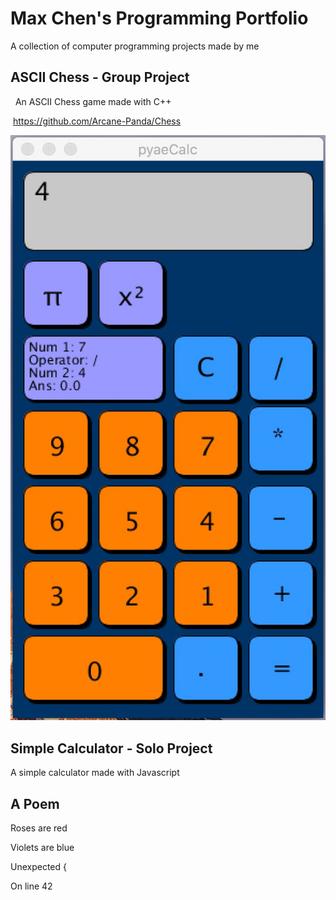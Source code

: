 # Max Chen's Programming Portfolio

A collection of computer programming projects made by me

## ASCII Chess - Group Project
  An ASCII Chess game made with C++
   
  https://github.com/Arcane-Panda/Chess
  
  ![Source Code](https://github.com/MaxChen11/MaxProgrammingPortfolio/blob/master/pyaeCalc.jpg)
  
## Simple Calculator - Solo Project
  A simple calculator made with Javascript

## A Poem

  Roses are red
  
  Violets are blue
  
  Unexpected {
  
  On line 42
